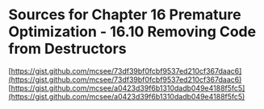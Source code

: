 # Sources for Chapter 16 Premature Optimization - 16.10 Removing Code from Destructors

[https://gist.github.com/mcsee/73df39bf0fcbf9537ed210cf367daac6](https://gist.github.com/mcsee/73df39bf0fcbf9537ed210cf367daac6)
[https://gist.github.com/mcsee/a0423d39f6b1310dadb049e4188f5fc5](https://gist.github.com/mcsee/a0423d39f6b1310dadb049e4188f5fc5)